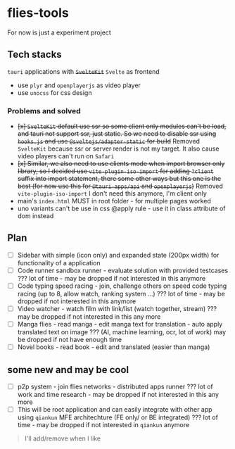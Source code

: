 # flies-tools

For now is just a experiment project

## Tech stacks

`tauri` applications with ~~`SvelteKit`~~ `Svelte` as frontend

- use `plyr` and `openplayerjs` as video player
- use `unocss` for css design

### Problems and solved

- ~~[x] `SvelteKit` default use ssr so some client only modules can't be load, and tauri not support ssr, just static. So we need to disable ssr using `hooks.js` and use `@sveltejs/adapter-static` for build~~ Removed `SvelteKit` because ssr or server render is not my target. It also cause video players can't run on `Safari`
- ~~[x] Similar, we also need to use clients mode when import browser only library, so I decided use `vite-plugin-iso-import` for adding `?client` suffix into import statement, there some other ways but this one is the best (for now use this for `@tauri-apps/api` and `openplayerjs`)~~ Removed `vite-plugin-iso-import` I don't need this anymore, I'm client only
- main's `index.html` MUST in root folder - for multiple pages worked
- uno variants can't be use in css @apply rule - use it in class attribute of dom instead

## Plan

- [ ] Sidebar with simple (icon only) and expanded state (200px width) for functionality of a application
- [ ] Code runner sandbox runner - evaluate solution with provided testcases ??? lot of time - may be dropped if not interested in this anymore
- [ ] Code typing speed racing - join, challenge others on speed code typing racing (up to 8, allow watch, ranking system ...) ??? lot of time - may be dropped if not interested in this anymore
- [ ] Video watcher - watch film with link/list (watch together, stream) ??? may be dropped if not interested in this any more
- [ ] Manga flies - read manga - edit manga text for translation - auto apply translated text on image ??? (AI, machine learning, ocr, lot of work) may be dropped if not have enough time
- [ ] Novel books - read book - edit and translated (easier than manga)

## some new and may be cool
- [ ] p2p system - join flies networks - distributed apps runner ??? lot of work and time research - may be dropped if not interested in this any more
- [ ] This will be root application and can easily integrate with other app using `qiankun` MFE architechture (FE only/ or BE integrated) ??? lot of time - may be dropped if not interested in `qiankun` anymore

> I'll add/remove when I like